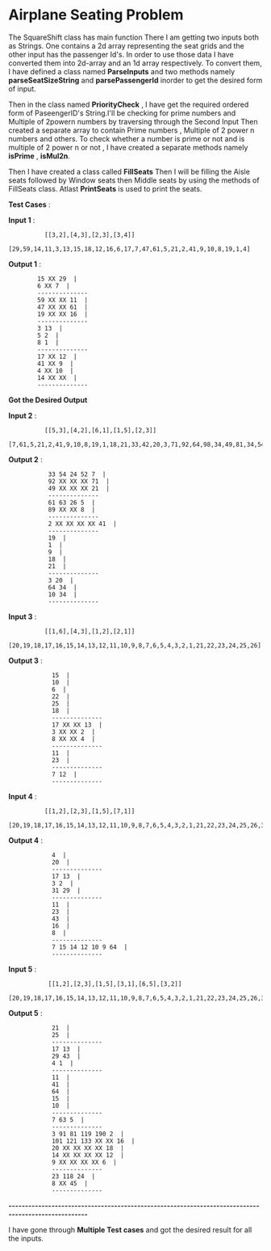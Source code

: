 # Airplane Seating Problem

The SquareShift class has main function
There I am getting two inputs both as Strings.
One contains a 2d array representing the seat grids and the other input has the passenger Id's.
In order to use those data I have converted them into 2d-array and an 1d array respectively.
To convert them, I have defined a class named **ParseInputs** and two methods namely **parseSeatSizeString** and **parsePassengerId** inorder to get the desired form of input.

Then in the class named **PriorityCheck** , I have get the required ordered form of PaseengerID's String.I'll be checking for prime numbers and Multiple of 2powern numbers by traversing through the Second Input
Then created a separate array to contain Prime numbers , Multiple of 2 power n numbers and others.
To check whether a number is prime or not and is multiple of 2 power n or not , I have created a separate methods namely **isPrime** , **isMul2n**.

Then I have created a class called **FillSeats**
Then I will be filling the Aisle seats followed by Window seats then Middle seats by using the methods of FillSeats class.
Atlast **PrintSeats** is used to print the seats.


**Test Cases** : 
 
**Input 1** : 

              [[3,2],[4,3],[2,3],[3,4]]
              [29,59,14,11,3,13,15,18,12,16,6,17,7,47,61,5,21,2,41,9,10,8,19,1,4]
              
**Output 1** :  

            15 XX 29  |
            6 XX 7  |
            --------------
            59 XX XX 11  |
            47 XX XX 61  |
            19 XX XX 16  |
            --------------
            3 13  |
            5 2  |
            8 1  |
            --------------
            17 XX 12  |
            41 XX 9  |
            4 XX 10  |
            14 XX XX  |
            --------------
 **Got the Desired Output**
 
**Input 2** : 
              
              [[5,3],[4,2],[6,1],[1,5],[2,3]]
              [7,61,5,21,2,41,9,10,8,19,1,18,21,33,42,20,3,71,92,64,98,34,49,81,34,54,89,24,52,63,26]

**Output 2** :

               33 54 24 52 7  |
               92 XX XX XX 71  |
               49 XX XX XX 21  |
               --------------
               61 63 26 5  |
               89 XX XX 8  |
               --------------
               2 XX XX XX XX 41  |
               --------------
               19  |
               1  |
               9  |
               18  |
               21  |
               --------------
               3 20  |
               64 34  |
               10 34  |
               --------------

**Input 3** : 

              [[1,6],[4,3],[1,2],[2,1]]
              [20,19,18,17,16,15,14,13,12,11,10,9,8,7,6,5,4,3,2,1,21,22,23,24,25,26]

**Output 3** : 

                15  |
                10  |
                6  |
                22  |
                25  |
                18  |
                --------------
                17 XX XX 13  |
                3 XX XX 2  |
                8 XX XX 4  |
                --------------
                11  |
                23  |
                --------------
                7 12  |
                --------------

**Input 4** : 

              [[1,2],[2,3],[1,5],[7,1]]
              [20,19,18,17,16,15,14,13,12,11,10,9,8,7,6,5,4,3,2,1,21,22,23,24,25,26,31,45,63,64,29,43]

**Output 4** : 

                4  |
                20  |
                --------------
                17 13  |
                3 2  |
                31 29  |
                --------------
                11  |
                23  |
                43  |
                16  |
                8  |
                --------------
                7 15 14 12 10 9 64  |
                --------------

**Input 5** : 

               [[1,2],[2,3],[1,5],[3,1],[6,5],[3,2]]
               [20,19,18,17,16,15,14,13,12,11,10,9,8,7,6,5,4,3,2,1,21,22,23,24,25,26,31,45,63,64,29,43,41,91,101,81,119,190,118,121,133]

**Output 5** :  

                21  |
                25  |
                --------------
                17 13  |
                29 43  |
                4 1  |
                --------------
                11  |
                41  |
                64  |
                15  |
                10  |
                --------------
                7 63 5  |
                --------------
                3 91 81 119 190 2  |
                101 121 133 XX XX 16  |
                20 XX XX XX XX 18  |
                14 XX XX XX XX 12  |
                9 XX XX XX XX 6  |
                --------------
                23 118 24  |
                8 XX 45  |
                --------------

**----------------------------------------------------------------------------------------------------**

I have gone through **Multiple Test cases** and got the desired result for all the inputs.
